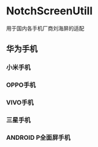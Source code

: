 # NotchScreenUtill
用于国内各手机厂商刘海屏的适配
## 华为手机
### 小米手机
### OPPO手机
### VIVO手机
### 三星手机
### ANDROID P全面屏手机

